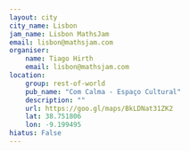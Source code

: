 ```yaml
---
layout: city                                           
city_name: Lisbon                                                               
jam_name: Lisbon MathsJam
email: lisbon@mathsjam.com
organiser:
    name: Tiago Hirth
    email: lisbon@mathsjam.com
location:
    group: rest-of-world
    pub_name: "Com Calma - Espaço Cultural"
    description: ""
    url: https://goo.gl/maps/BkLDNat31ZK2
    lat: 38.751806
    lon: -9.199495
hiatus: False
---
```

